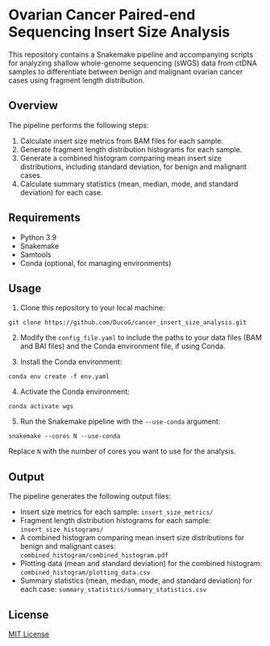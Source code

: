 # Ovarian Cancer Paired-end Sequencing Insert Size Analysis

This repository contains a Snakemake pipeline and accompanying scripts for analyzing shallow whole-genome sequencing (sWGS) data from ctDNA samples to differentiate between benign and malignant ovarian cancer cases using fragment length distribution.

## Overview

The pipeline performs the following steps:

1. Calculate insert size metrics from BAM files for each sample.
2. Generate fragment length distribution histograms for each sample.
3. Generate a combined histogram comparing mean insert size distributions, including standard deviation, for benign and malignant cases.
4. Calculate summary statistics (mean, median, mode, and standard deviation) for each case.

## Requirements

- Python 3.9
- Snakemake
- Samtools
- Conda (optional, for managing environments)

## Usage

1. Clone this repository to your local machine:

```
git clone https://github.com/DucoG/cancer_insert_size_analysis.git
```

2. Modify the `config_file.yaml` to include the paths to your data files (BAM and BAI files) and the Conda environment file, if using Conda.

3. Install the Conda environment:

```
conda env create -f env.yaml
```

4. Activate the Conda environment:

```
conda activate wgs
```

5. Run the Snakemake pipeline with the `--use-conda` argument:

```
snakemake --cores N --use-conda
```

Replace `N` with the number of cores you want to use for the analysis.

## Output

The pipeline generates the following output files:

- Insert size metrics for each sample: `insert_size_metrics/`
- Fragment length distribution histograms for each sample: `insert_size_histograms/`
- A combined histogram comparing mean insert size distributions for benign and malignant cases: `combined_histogram/combined_histogram.pdf`
- Plotting data (mean and standard deviation) for the combined histogram: `combined_histogram/plotting_data.csv`
- Summary statistics (mean, median, mode, and standard deviation) for each case: `summary_statistics/summary_statistics.csv`

## License

[MIT License](LICENSE)